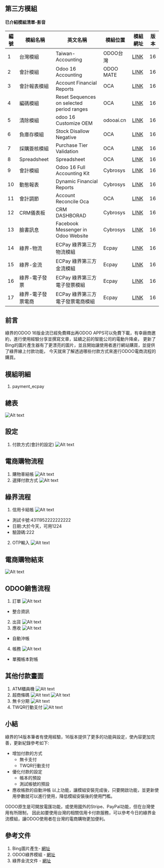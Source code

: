 ## 第三方模組
#### 已介紹模組清單-影音
|編號|模組名稱|英文名稱|模組位置|模組網址|版本|
|--|--|--|--|--|--|
|1|台灣模組|Taiwan-Accounting|ODOO台灣|[LINK](https://apps.odoo.com/apps/modules/14.0/l10n_tw/)|16|
|2|會計模組|Odoo 16 Accounting|ODOO MATE|[LINK](https://apps.odoo.com/apps/modules/16.0/om_account_accountant/)|16|
|3|會計報表模組|Account Financial Reports|OCA|[LINK](https://apps.odoo.com/apps/modules/16.0/account_financial_report/)|16|
|4|編碼模組|Reset Sequences on selected period ranges|OCA|[LINK](https://apps.odoo.com/apps/modules/16.0/sequence_reset_period/)|16|
|5|清除模組|odoo 16 Customize OEM|odooai.cn|[LINK](https://apps.odoo.com/apps/modules/16.0/app_odoo_customize/)|16|
|6|負庫存模組|Stock Disallow Negative|OCA|[LINK](https://apps.odoo.com/apps/modules/16.0/stock_no_negative/)|16|
|7|採購簽核模組|Purchase Tier Validation|OCA|[LINK](https://apps.odoo.com/apps/modules/16.0/purchase_tier_validation/)|16|
|8|Spreadsheet|Spreadsheet|OCA|[LINK](https://github.com/OCA/spreadsheet)|16|
|9|會計模組|Odoo 16 Full Accounting Kit|Cybrosys|[LINK](https://apps.odoo.com/apps/modules/16.0/base_accounting_kit/)|16|
|10|動態報表|Dynamic Financial Reports|Cybrosys|[LINK](https://apps.odoo.com/apps/modules/16.0/dynamic_accounts_report/)|16|
|11|會計調節|Account Reconcile Oca|OCA|[LINK](https://apps.odoo.com/apps/modules/16.0/account_reconcile_oca/)|16|
|12|CRM儀表板|CRM DASHBORAD|Cybrosys|[LINK](https://apps.odoo.com/apps/modules/16.0/crm_dashboard/)|16|
|13|臉書訊息|Facebook Messenger in Odoo Website|Cybrosys|[LINK](https://apps.odoo.com/apps/modules/16.0/fb_messenger/)|16|
|14|綠界-物流|ECPay 綠界第三方物流模組|Ecpay|[LINK](https://apps.odoo.com/apps/modules/16.0/logistic_ecpay/)|16|
|15|綠界-金流|ECPay 綠界第三方金流模組|Ecpay|[LINK](https://apps.odoo.com/apps/modules/16.0/payment_ecpay/)|16|
|16|綠界-電子發票|ECPay 綠界第三方電子發票模組|Ecpay|[LINK](https://apps.odoo.com/apps/modules/16.0/ecpay_invoice_tw/)|16|
|17|綠界-電子發票電商|ECPay 綠界第三方電子發票電商模組|Ecpay|[LINK](https://apps.odoo.com/apps/modules/16.0/ecpay_invoice_website/)|16|

## 前言
綠界的ODOO 16版金流已經免費釋出再ODOO APPS可以免費下載，有幸廠商邀約，進行使用經驗分享並撰寫文章，延續之前的智能公司的電動升降桌，
更新了Bing的圖片產生器有了更漂亮的圖片，並且開始讓使用者進行網站購買，並提供了綠界線上付款功能，
今天就來了解透過哪些付款方式來進行ODOO電商流程的購買。

## 模組明細
1. payment_ecpay

## 總表
![Alt text](https://github.com/ksharry/odoo-repository/blob/main/pic/E160101.png?raw=true)


## 設定
1. 付款方式(會計的設定)
![Alt text](https://github.com/ksharry/odoo-repository/blob/main/pic/E160104.png?raw=true)

## 電商購物流程
1. 購物車結帳
![Alt text](https://github.com/ksharry/odoo-repository/blob/main/pic/E160103.png?raw=true)
2. 選擇付款方式
![Alt text](https://github.com/ksharry/odoo-repository/blob/main/pic/E160102.png?raw=true)

## 綠界流程
1. 信用卡結帳
![Alt text](https://github.com/ksharry/odoo-repository/blob/main/pic/E160105.png?raw=true)
  + 測試卡號:4311952222222222
  + 日期:大於今天，可用1224
  + 驗證碼:222
2. OTP輸入
![Alt text](https://github.com/ksharry/odoo-repository/blob/main/pic/E160106.png?raw=true)

## 電商購物結束
![Alt text](https://github.com/ksharry/odoo-repository/blob/main/pic/E160107.png?raw=true)

## ODOO銷售流程
1. 訂單
![Alt text](https://github.com/ksharry/odoo-repository/blob/main/pic/E160108.png?raw=true)
  + 整合資訊
2. 出貨
![Alt text](https://github.com/ksharry/odoo-repository/blob/main/pic/E160109.png?raw=true)
3. 應收
![Alt text](https://github.com/ksharry/odoo-repository/blob/main/pic/E160110.png?raw=true)
  + 自動沖帳
4. 帳務
![Alt text](https://github.com/ksharry/odoo-repository/blob/main/pic/E160111.png?raw=true)
  + 單獨帳本對帳

## 其他付款畫面
1. ATM櫃員機
![Alt text](https://github.com/ksharry/odoo-repository/blob/main/pic/E160112.png?raw=true)
2. 超商條碼
![Alt text](https://github.com/ksharry/odoo-repository/blob/main/pic/E160113.png?raw=true)
![Alt text](https://github.com/ksharry/odoo-repository/blob/main/pic/E160114.png?raw=true)
4. 無卡分期
![Alt text](https://github.com/ksharry/odoo-repository/blob/main/pic/E160115.png?raw=true)
5. TWQR行動支付
![Alt text](https://github.com/ksharry/odoo-repository/blob/main/pic/E160116.png?raw=true)

## 小結
綠界的14版本筆者有使用經驗，16版本提供了更多的功能與設定，使內容更加完善，更新紀錄參考如下:
  + 增加付款的方式
    + 無卡支付
    + TWQR行動支付
  + 優化付款的設定
    + 帳本的預設
    + 測試帳號的預設
  +  應收帳款的自動沖帳
以上功能，讓模組安裝完成後，只要開啟功能，並更新使用參數就可以進行使用，降低模組安裝後的使用門檻。

ODOO原生是可開放電匯功能，或使用國外的Stripe、PayPal功能，但在台灣使用有所限制，
因此如要使用台灣的相關信用卡付款服務，可以參考今日的綠界金流模組，讓ODOO使用者在台灣的電商購物更加便利。

## 參考文件
1. Bing圖片產生- [網址](https://www.bing.com/images/create?FORM=GENILP)
2. ODOO綠界模組 - [網址](https://apps.odoo.com/apps/modules/browse?search=ecpay)
3. 綠界金流文件 - [網址](https://developers.ecpay.com.tw/?p=2509)
